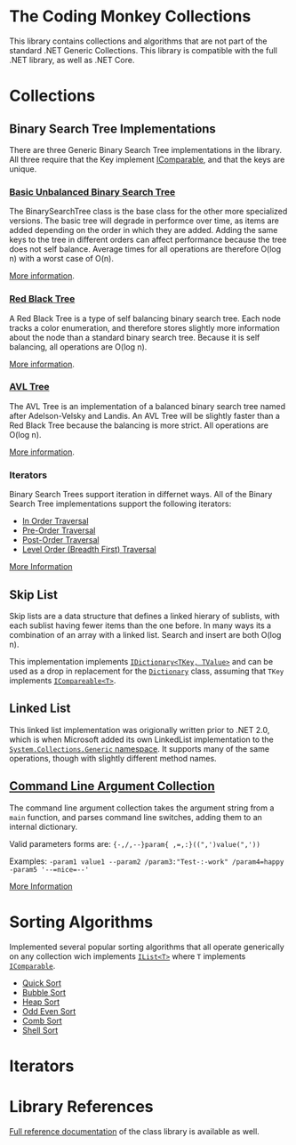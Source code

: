 # The Coding Monkey Collections

This library contains collections and algorithms that are not part of the standard .NET Generic Collections.  This library is compatible with the full .NET library, as well as .NET Core.

# Collections

## Binary Search Tree Implementations

There are three Generic Binary Search Tree implementations in the library. All three require that the Key implement [IComparable<T>](https://docs.microsoft.com/en-us/dotnet/api/system.icomparable-1), and that
the keys are unique.

### [Basic Unbalanced Binary Search Tree](./Reference/TheCodingMonkey.Collections.BST/BinarySearchTree-2.md)

The BinarySearchTree class is the base class for the other more specialized versions. The basic tree will degrade in performce over time, as items are added depending 
on the order in which they are added. Adding the same keys to the tree in different orders can affect performance because the tree does not self balance. Average times for
all operations are therefore O(log n) with a worst case of O(n).

[More information](https://en.wikipedia.org/wiki/Binary_search_tree).

### [Red Black Tree](./Reference/TheCodingMonkey.Collections.BST/RedBlackTree-2.md)

A Red Black Tree is a type of self balancing binary search tree. Each node tracks a color enumeration, and therefore stores slightly more information about the node
than a standard binary search tree. Because it is self balancing, all operations are O(log n).

[More information](https://en.wikipedia.org/wiki/Red–black_tree).

### [AVL Tree](./Reference/TheCodingMonkey.Collections.BST/AVLTree-2.md)

The AVL Tree is an implementation of a balanced binary search tree named after Adelson-Velsky and Landis. An AVL Tree will be slightly faster than a Red Black Tree 
because the balancing is more strict. All operations are O(log n). 

[More information](https://en.wikipedia.org/wiki/AVL_tree).

### Iterators

Binary Search Trees support iteration in differnet ways. All of the Binary Search Tree implementations support the following iterators:

* [In Order Traversal](./Reference/TheCodingMonkey.Collections.BST/InOrderFlatEnumerator-2.md)
* [Pre-Order Traversal](./Reference/TheCodingMonkey.Collections.BST/PreOrderFlatEnumerator-2.md)
* [Post-Order Traversal](./Reference/TheCodingMonkey.Collections.BST/PostOrderFlatEnumerator-2.md)
* [Level Order (Breadth First) Traversal](./Reference/TheCodingMonkey.Collections.BST/LevelOrderFlatEnumerator-2.md)

[More Information](./BSTIterators.md)

## Skip List

Skip lists are a data structure that defines a linked hierary of sublists, with each sublist having fewer items than the one before. In many ways its a combination of an array with a linked list. Search and insert are both O(log n).

This implementation implements [`IDictionary<TKey, TValue>`](https://docs.microsoft.com/en-us/dotnet/api/system.collections.generic.idictionary-2) and can be used as a drop in replacement for the [`Dictionary`](https://docs.microsoft.com/en-us/dotnet/api/system.collections.generic.dictionary-2.valuecollection) class, assuming that `TKey` implements [`ICompareable<T>`](https://docs.microsoft.com/en-us/dotnet/api/system.icomparable-1).

## Linked List

This linked list implementation was origionally written prior to .NET 2.0, which is when Microsoft added its own LinkedList implementation to the [`System.Collections.Generic` namespace](https://docs.microsoft.com/en-us/dotnet/api/system.collections.generic). It supports many of the same operations, though with slightly different method names.

## [Command Line Argument Collection](./Reference/TheCodingMonkey.Collections/CmdArguments.md)

The command line argument collection takes the argument string from a `main` function, and parses command line switches, adding them to an internal dictionary.

Valid parameters forms are:
`{-,/,--}param{ ,=,:}((",')value(",'))`

Examples: `-param1 value1 --param2 /param3:"Test-:-work" /param4=happy -param5 '--=nice=--'`

[More Information](./CmdArguments.md)

# Sorting Algorithms

Implemented several popular sorting algorithms that all operate generically on any collection wich implements [`IList<T>`](https://docs.microsoft.com/en-us/dotnet/api/system.collections.generic.ilist-1) where `T` 
implements [`IComparable`](https://docs.microsoft.com/en-us/dotnet/api/system.icomparable).

* [Quick Sort](./Reference/TheCodingMonkey.Collections.Sort/QuickSort-1.md)
* [Bubble Sort](./Reference/TheCodingMonkey.Collections.Sort/BubbleSort-1.md)
* [Heap Sort](./Reference/TheCodingMonkey.Collections.Sort/HeapSort-1.md)
* [Odd Even Sort](./Reference/TheCodingMonkey.Collections.Sort/OddEvenSort-1.md)
* [Comb Sort](./Reference/TheCodingMonkey.Collections.Sort/CombSort-1.md)
* [Shell Sort](./Reference/TheCodingMonkey.Collections.Sort/ShellSort-1.md)

# Iterators

# Library References

[Full reference documentation](./Reference/TheCodingMonkey.Collections.md) of the class library is available as well.